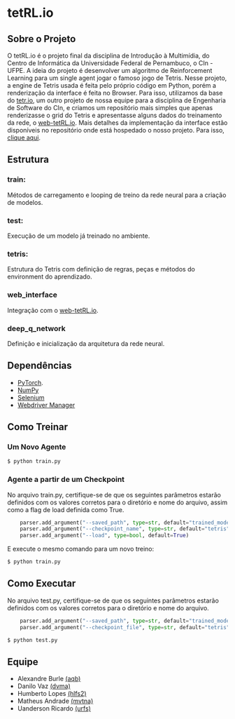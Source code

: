 # tetRL.io

## Sobre o Projeto

O tetRL.io é o projeto final da disciplina de Introdução à Multimídia, do Centro de Informática da Universidade Federal de Pernambuco, o CIn - UFPE. A ideia do projeto é desenvolver um algoritmo de Reinforcement Learning para um single agent jogar o famoso jogo de Tetris.
Nesse projeto, a engine de Tetris usada é feita pelo próprio código em Python, porém a renderização da interface é feita no Browser. Para isso, utilizamos da base do [tetr.io](https://uandersonricardo.github.io/tetr.io/), um outro projeto de nossa equipe para a disciplina de Engenharia de Software do CIn, e criamos um repositório mais simples que apenas renderizasse o grid do Tetris e apresentasse alguns dados do treinamento da rede, o [web-tetRL.io](https://github.com/uandersonricardo/web-tetRL.io). 
Mais detalhes da implementação da interface estão disponíveis no repositório onde está hospedado o nosso projeto. Para isso, [clique aqui](https://github.com/uandersonricardo/web-tetRL.io).

## Estrutura
### train: 
Métodos de carregamento e looping de treino da rede neural para a criação de modelos. 

### test:
Execução de um modelo já treinado no ambiente.

### tetris:
Estrutura do Tetris com definição de regras, peças e métodos do environment do aprendizado. 

### web_interface
Integração com o [web-tetRL.io](https://github.com/uandersonricardo/web-tetRL.io).

### deep_q_network
Definição e inicialização da arquitetura da rede neural.

## Dependências 
- [PyTorch](https://pytorch.org/).
- [NumPy](https://anaconda.org/anaconda/numpy)
- [Selenium](https://selenium-python.readthedocs.io/)
- [Webdriver Manager](https://github.com/SergeyPirogov/webdriver_manager)

## Como Treinar
### Um Novo Agente
~~~bash
$ python train.py
~~~
### Agente a partir de um Checkpoint

No arquivo train.py, certifique-se de que os seguintes parâmetros estarão definidos com os valores corretos para o diretório e nome do arquivo, assim como a flag de load definida como True.
~~~python 
    parser.add_argument("--saved_path", type=str, default="trained_models")
    parser.add_argument("--checkpoint_name", type=str, default="tetris")
    parser.add_argument("--load", type=bool, default=True)
~~~
E execute o mesmo comando para um novo treino:
~~~bash
$ python train.py
~~~

## Como Executar
No arquivo test.py, certifique-se de que os seguintes parâmetros estarão definidos com os valores corretos para o diretório e nome do arquivo.
~~~python     
    parser.add_argument("--saved_path", type=str, default="trained_models")
    parser.add_argument("--checkpoint_file", type=str, default="tetris")
~~~
~~~bash
$ python test.py
~~~

## Equipe 
- Alexandre Burle    [(aqb)](https://github.com/aqb)
- Danilo Vaz         [(dvma)](https://github.com/danilovazm)
- Humberto Lopes     [(hlfs2)](https://github.com/humbertobz26)
- Matheus Andrade    [(mvtna)](https://github.com/matheusvtna)
- Uanderson Ricardo  [(urfs)](https://github.com/uandersonricardo)
